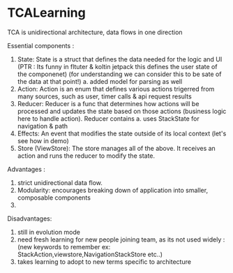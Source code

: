 # TCALearning

TCA is unidirectional architecture, data flows in one direction

Essential components :
 
1. State: State is a struct that defines the data needed for the logic and UI (PTR : Its funny in fltuter & koltin jetpack this defines the user state of the componenet) (for understanding we can consider this to be sate of the data at that point!)
    a. added model for parsing as well
2. Action: Action is an enum that defines various actions trigerred from many sources, such as user, timer calls & api request results
3. Reducer: Reducer is a func that determines how actions will be processed and updates the state based on those actions (business logic here to handle action). Reducer contains
    a. uses StackState for navigation & path
4. Effects: An event that modifies the state outside of its local context (let's see how in demo)
5. Store (ViewStore): The store manages all of the above. It receives an action and runs the reducer to modify the state.


Advantages : 
1. strict unidirectional data flow.
2. Modularity: encourages breaking down of application into smaller, composable components
3. 

Disadvantages: 
1. still in evolution mode
2. need fresh learning for new people joining team, as its not used widely : (new keywords to remember ex: StackAction,viewstore,NavigationStackStore etc..)
3. takes learning to adopt to new terms specific to architecture


